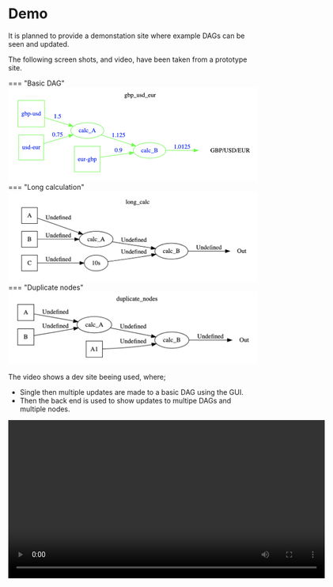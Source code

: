 # Demo

It is planned to provide a demonstation site where example DAGs can be seen and updated.


The following screen shots, and video, have been taken from a prototype site.

=== "Basic DAG"
    ![basic_dag](images/basic_dag.png "basic_dag")
=== "Long calculation"
    ![long_calc_dag](images/long_calc_dag.png "long_calc_dag")
=== "Duplicate nodes"
    ![duplicate_nodes_dag](images/duplicate_nodes_dag.png "duplicate_nodes")


The video shows a dev site beeing used, where;

* Single then multiple updates are made to a basic DAG using the GUI.
* Then the back end is used to show updates to multipe DAGs and multiple nodes.

<video width="640"  controls>
    <source src="../videos/pydagoras.mp4" type="video/mp4">
</video>


